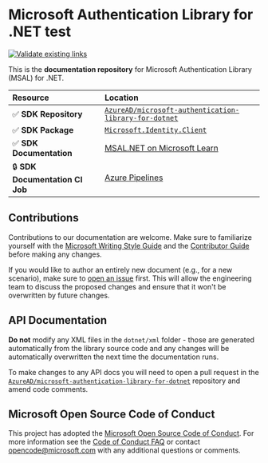 # Microsoft Authentication Library for .NET test

[![Validate existing links](https://github.com/MicrosoftDocs/microsoft-authentication-library-dotnet/actions/workflows/linkchecker.yml/badge.svg)](https://github.com/MicrosoftDocs/microsoft-authentication-library-dotnet/actions/workflows/linkchecker.yml)

This is the **documentation repository** for Microsoft Authentication Library (MSAL) for .NET.

| Resource                     | Location   |
|:-----------------------------|:-----------|
| ✅ **SDK Repository**           | [`AzureAD/microsoft-authentication-library-for-dotnet`](https://github.com/AzureAD/microsoft-authentication-library-for-dotnet) |
| ✅ **SDK Package**              | [`Microsoft.Identity.Client`](https://www.nuget.org/packages/Microsoft.Identity.Client/) |
| ✅ **SDK Documentation**        | [MSAL.NET on Microsoft Learn](https://learn.microsoft.com/entra/msal/dotnet/) |
| 🔒 **SDK Documentation CI Job** | [Azure Pipelines](https://apidrop.visualstudio.com/Content%20CI/_build?definitionId=5311) |

## Contributions

Contributions to our documentation are welcome. Make sure to familiarize yourself with the [Microsoft Writing Style Guide](https://learn.microsoft.com/style-guide/welcome/) and the [Contributor Guide](https://learn.microsoft.com/contribute/) before making any changes.

If you would like to author an entirely new document (e.g., for a new scenario), make sure to [open an issue](https://github.com/MicrosoftDocs/microsoft-authentication-library-dotnet/issues) first. This will allow the engineering team to discuss the proposed changes and ensure that it won't be overwritten by future changes.

## API Documentation

**Do not** modify any XML files in the `dotnet/xml` folder - those are generated automatically from the library source code and any changes will be automatically overwritten the next time the documentation runs.

To make changes to any API docs you will need to open a pull request in the [`AzureAD/microsoft-authentication-library-for-dotnet`](https://github.com/AzureAD/microsoft-authentication-library-for-dotnet) repository and amend code comments.

## Microsoft Open Source Code of Conduct

This project has adopted the [Microsoft Open Source Code of Conduct](https://opensource.microsoft.com/codeofconduct/).
For more information see the [Code of Conduct FAQ](https://opensource.microsoft.com/codeofconduct/faq/) or contact [opencode@microsoft.com](mailto:opencode@microsoft.com) with any additional questions or comments.
